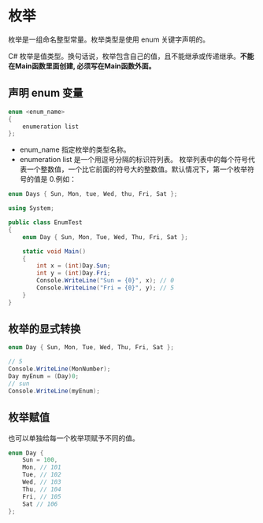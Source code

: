 # 枚举
枚举是一组命名整型常量。枚举类型是使用 enum 关键字声明的。

C# 枚举是值类型。换句话说，枚举包含自己的值，且不能继承或传递继承。**不能在Main函数里面创建, 必须写在Main函数外面。**

## 声明 enum 变量

```csharp
enum <enum_name>
{ 
    enumeration list 
};
```
- enum_name 指定枚举的类型名称。
- enumeration list 是一个用逗号分隔的标识符列表。
枚举列表中的每个符号代表一个整数值，一个比它前面的符号大的整数值。默认情况下，第一个枚举符号的值是 0.例如：

```csharp
enum Days { Sun, Mon, tue, Wed, thu, Fri, Sat };
```

```csharp
using System;

public class EnumTest
{
    enum Day { Sun, Mon, Tue, Wed, Thu, Fri, Sat };

    static void Main()
    {
        int x = (int)Day.Sun;
        int y = (int)Day.Fri;
        Console.WriteLine("Sun = {0}", x); // 0
        Console.WriteLine("Fri = {0}", y); // 5
    }
}
```

## 枚举的显式转换

```csharp
enum Day { Sun, Mon, Tue, Wed, Thu, Fri, Sat };

// 5
Console.WriteLine(MonNumber);
Day myEnum = (Day)0;
// sun
Console.WriteLine(myEnum);
```

## 枚举赋值

也可以单独给每一个枚举项赋予不同的值。
```csharp
enum Day { 
    Sun = 100, 
    Mon, // 101
    Tue, // 102
    Wed, // 103
    Thu, // 104
    Fri, // 105
    Sat // 106
};
```
